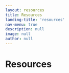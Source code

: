 ```yaml
---
layout: resources
title: Resources
landing-title: 'resources'
nav-menu: true
description: null
image: null
author: null
---
```


<h1>Resources</h1>
